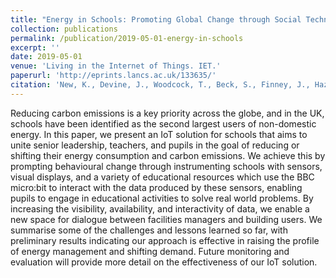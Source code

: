 ```yaml
---
title: "Energy in Schools: Promoting Global Change through Social Technical Deployments"
collection: publications
permalink: /publication/2019-05-01-energy-in-schools
excerpt: ''
date: 2019-05-01
venue: 'Living in the Internet of Things. IET.'
paperurl: 'http://eprints.lancs.ac.uk/133635/'
citation: 'New, K., Devine, J., Woodcock, T., Beck, S., Finney, J., Hazas, M., Banks, N., Smith, K. and Bailey, T., 2019. Energy in Schools: Promoting Global Change through Social Technical Deployments. <i>Living in the Internet of Things.</i> IET.'
---
```

<!-- abstract -->

Reducing carbon emissions is a key priority across the globe, and in the UK, schools have been identified as the second largest users of non-domestic energy. In this paper, we present an IoT solution for schools that aims to unite senior leadership, teachers, and pupils in the goal of reducing or shifting their energy consumption and carbon emissions. We achieve this by prompting behavioural change through instrumenting schools with sensors, visual displays, and a variety of educational resources which use the BBC micro:bit to interact with the data produced by these sensors, enabling pupils to engage in educational activities to solve real world problems. By increasing the visibility, availability, and interactivity of data, we enable a new space for dialogue between facilities managers and building users. We summarise some of the challenges and lessons learned so far, with preliminary results indicating our approach is effective in raising the profile of energy management and shifting demand. Future monitoring and evaluation will provide more detail on the effectiveness of our IoT solution.
